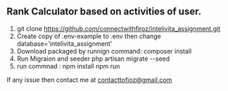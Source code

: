 ## Rank Calculator based on activities of user.


1. git clone https://github.com/connectwithfiroz/intelivita_assignment.git
2. Create copy of .env-example to .env then change database='intelivita_assignment'
2. Download packaged by runnign command: 
    composer install
3. Run Migraion and seeder 
    php artisan migrate --seed
4. run commnad :
    npm install
    npm run

If any issue then contact me at contacttofioz@gmail.com
